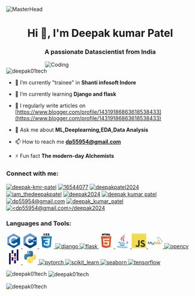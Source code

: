 ![MasterHead](https://img.freepik.com/free-vector/ai-machine-learning-template-vector-disruptive-technology-blog-banner_53876-112230.jpg?w=996&t=st=1710171587~exp=1710172187~hmac=6ad41b36d7fb34e0d1ab6cf3d270c3941493a6dd8e635972e9e37752cd50ffe1)

<h1 align="center">Hi 👋, I'm Deepak kumar Patel</h1>
<h3 align="center">A passionate Datascientist from India</h3>

<img align="right" alt="Coding" width="400" src="https://cdn.dribbble.com/users/1162077/screenshots/3848914/programmer.gif">

<p align="left"> <img src="https://komarev.com/ghpvc/?username=deepak01tech&label=Profile%20views&color=0e75b6&style=flat" alt="deepak01tech" /> </p>

- 🔭 I’m currently "trainee"  in **Shanti infosoft Indore**

- 🌱 I’m currently learning **Django and flask**

- 📝 I regularly write articles on [https://www.blogger.com/profile/14319186863618538433](https://www.blogger.com/profile/14319186863618538433)

- 💬 Ask me about **ML,Deeplearning,EDA,Data Analysis**

- 📫 How to reach me **dp55954@gmail.com**

- ⚡ Fun fact **The modern-day Alchemists**

<h3 align="left">Connect with me:</h3>
<p align="left">
<a href="https://linkedin.com/in/deepak-kmr-patel" target="blank"><img align="center" src="https://raw.githubusercontent.com/rahuldkjain/github-profile-readme-generator/master/src/images/icons/Social/linked-in-alt.svg" alt="deepak-kmr-patel" height="30" width="40" /></a>
<a href="https://stackoverflow.com/users/16544077" target="blank"><img align="center" src="https://raw.githubusercontent.com/rahuldkjain/github-profile-readme-generator/master/src/images/icons/Social/stack-overflow.svg" alt="16544077" height="30" width="40" /></a>
<a href="https://kaggle.com/deepakpatel2024" target="blank"><img align="center" src="https://raw.githubusercontent.com/rahuldkjain/github-profile-readme-generator/master/src/images/icons/Social/kaggle.svg" alt="deepakpatel2024" height="30" width="40" /></a>
<a href="https://instagram.com/iam_thedeepakpatel" target="blank"><img align="center" src="https://raw.githubusercontent.com/rahuldkjain/github-profile-readme-generator/master/src/images/icons/Social/instagram.svg" alt="iam_thedeepakpatel" height="30" width="40" /></a>
<a href="https://www.codechef.com/users/deepak2024" target="blank"><img align="center" src="https://cdn.jsdelivr.net/npm/simple-icons@3.1.0/icons/codechef.svg" alt="deepak2024" height="30" width="40" /></a>
<a href="https://www.hackerrank.com/deepak kumar patel" target="blank"><img align="center" src="https://raw.githubusercontent.com/rahuldkjain/github-profile-readme-generator/master/src/images/icons/Social/hackerrank.svg" alt="deepak kumar patel" height="30" width="40" /></a>
<a href="https://codeforces.com/profile/dp55954@gmail.com" target="blank"><img align="center" src="https://raw.githubusercontent.com/rahuldkjain/github-profile-readme-generator/master/src/images/icons/Social/codeforces.svg" alt="dp55954@gmail.com" height="30" width="40" /></a>
<a href="https://www.leetcode.com/deepak_kumar_patel" target="blank"><img align="center" src="https://raw.githubusercontent.com/rahuldkjain/github-profile-readme-generator/master/src/images/icons/Social/leet-code.svg" alt="deepak_kumar_patel" height="30" width="40" /></a>
<a href="https://auth.geeksforgeeks.org/user/<dp55954@gmail.com>/deepak2024" target="blank"><img align="center" src="https://raw.githubusercontent.com/rahuldkjain/github-profile-readme-generator/master/src/images/icons/Social/geeks-for-geeks.svg" alt="<dp55954@gmail.com>/deepak2024" height="30" width="40" /></a>
</p>

<h3 align="left">Languages and Tools:</h3>
<p align="left"> <a href="https://www.cprogramming.com/" target="_blank" rel="noreferrer"> <img src="https://raw.githubusercontent.com/devicons/devicon/master/icons/c/c-original.svg" alt="c" width="40" height="40"/> </a> <a href="https://www.w3schools.com/cpp/" target="_blank" rel="noreferrer"> <img src="https://raw.githubusercontent.com/devicons/devicon/master/icons/cplusplus/cplusplus-original.svg" alt="cplusplus" width="40" height="40"/> </a> <a href="https://www.w3schools.com/css/" target="_blank" rel="noreferrer"> <img src="https://raw.githubusercontent.com/devicons/devicon/master/icons/css3/css3-original-wordmark.svg" alt="css3" width="40" height="40"/> </a> <a href="https://www.djangoproject.com/" target="_blank" rel="noreferrer"> <img src="https://cdn.worldvectorlogo.com/logos/django.svg" alt="django" width="40" height="40"/> </a> <a href="https://flask.palletsprojects.com/" target="_blank" rel="noreferrer"> <img src="https://www.vectorlogo.zone/logos/pocoo_flask/pocoo_flask-icon.svg" alt="flask" width="40" height="40"/> </a> <a href="https://www.w3.org/html/" target="_blank" rel="noreferrer"> <img src="https://raw.githubusercontent.com/devicons/devicon/master/icons/html5/html5-original-wordmark.svg" alt="html5" width="40" height="40"/> </a> <a href="https://www.java.com" target="_blank" rel="noreferrer"> <img src="https://raw.githubusercontent.com/devicons/devicon/master/icons/java/java-original.svg" alt="java" width="40" height="40"/> </a> <a href="https://developer.mozilla.org/en-US/docs/Web/JavaScript" target="_blank" rel="noreferrer"> <img src="https://raw.githubusercontent.com/devicons/devicon/master/icons/javascript/javascript-original.svg" alt="javascript" width="40" height="40"/> </a> <a href="https://www.mysql.com/" target="_blank" rel="noreferrer"> <img src="https://raw.githubusercontent.com/devicons/devicon/master/icons/mysql/mysql-original-wordmark.svg" alt="mysql" width="40" height="40"/> </a> <a href="https://opencv.org/" target="_blank" rel="noreferrer"> <img src="https://www.vectorlogo.zone/logos/opencv/opencv-icon.svg" alt="opencv" width="40" height="40"/> </a> <a href="https://pandas.pydata.org/" target="_blank" rel="noreferrer"> <img src="https://raw.githubusercontent.com/devicons/devicon/2ae2a900d2f041da66e950e4d48052658d850630/icons/pandas/pandas-original.svg" alt="pandas" width="40" height="40"/> </a> <a href="https://www.python.org" target="_blank" rel="noreferrer"> <img src="https://raw.githubusercontent.com/devicons/devicon/master/icons/python/python-original.svg" alt="python" width="40" height="40"/> </a> <a href="https://pytorch.org/" target="_blank" rel="noreferrer"> <img src="https://www.vectorlogo.zone/logos/pytorch/pytorch-icon.svg" alt="pytorch" width="40" height="40"/> </a> <a href="https://scikit-learn.org/" target="_blank" rel="noreferrer"> <img src="https://upload.wikimedia.org/wikipedia/commons/0/05/Scikit_learn_logo_small.svg" alt="scikit_learn" width="40" height="40"/> </a> <a href="https://seaborn.pydata.org/" target="_blank" rel="noreferrer"> <img src="https://seaborn.pydata.org/_images/logo-mark-lightbg.svg" alt="seaborn" width="40" height="40"/> </a> <a href="https://www.tensorflow.org" target="_blank" rel="noreferrer"> <img src="https://www.vectorlogo.zone/logos/tensorflow/tensorflow-icon.svg" alt="tensorflow" width="40" height="40"/> </a> </p>

<p><img align="left" src="https://github-readme-stats.vercel.app/api/top-langs?username=deepak01tech&show_icons=true&locale=en&layout=compact" alt="deepak01tech" /></p>

<p>&nbsp;<img align="center" src="https://github-readme-stats.vercel.app/api?username=deepak01tech&show_icons=true&locale=en" alt="deepak01tech" /></p>

<p><img align="center" src="https://github-readme-streak-stats.herokuapp.com/?user=deepak01tech&" alt="deepak01tech" /></p>
